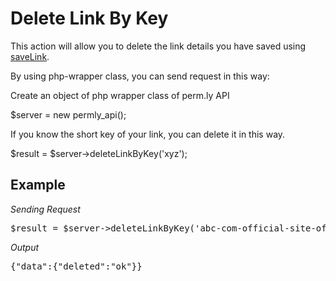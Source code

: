 <H1>Delete Link By Key</H1>

This action will allow you to delete the link details you have saved using <a href="https://github.com/77yards/permly-api/tree/master/api-actions/saveLink.md">saveLink</a>.

By using php-wrapper class, you can send request in this way:

Create an object of php wrapper class of perm.ly API

$server = new permly_api(); 

If you know the short key of your link, you can delete it in this way. 

$result = $server->deleteLinkByKey('xyz');

<H2>Example</H2>

<I>Sending Request</I>
<pre>
$result = $server->deleteLinkByKey('abc-com-official-site-of');
</pre>

<I>Output</I>
<pre>
{"data":{"deleted":"ok"}}
</pre>